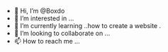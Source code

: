 - 👋 Hi, I’m @Boxdo
- 👀 I’m interested in ...
- 🌱 I’m currently learning ..how to create a website .
- 💞️ I’m looking to collaborate on ...
- 📫 How to reach me ...

<!---
Boxdo/Boxdo is a ✨ special ✨ repository because its `README.md` (this file) appears on your GitHub profile.
You can click the Preview link to take a look at your changes.
--->
